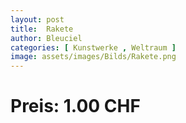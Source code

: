 ```yaml
---
layout: post
title:  Rakete
author: Bleuciel
categories: [ Kunstwerke , Weltraum ]
image: assets/images/Bilds/Rakete.png
---
```

# Preis: 1.00 CHF
